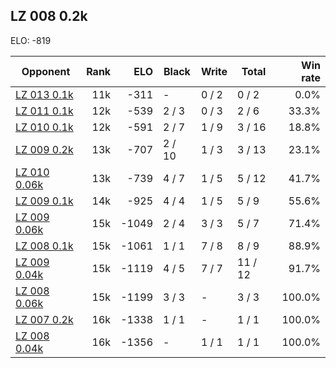## LZ 008 0.2k ##

ELO: -819

Opponent | Rank | ELO | Black | Write | Total | Win rate
---------|-----:|----:|-------|-------|-------|-------:
[LZ 013 0.1k](LZ%20013%200.1k.md) | 11k | -311 | - | 0 / 2 | 0 / 2 | 0.0%
[LZ 011 0.1k](LZ%20011%200.1k.md) | 12k | -539 | 2 / 3 | 0 / 3 | 2 / 6 | 33.3%
[LZ 010 0.1k](LZ%20010%200.1k.md) | 12k | -591 | 2 / 7 | 1 / 9 | 3 / 16 | 18.8%
[LZ 009 0.2k](LZ%20009%200.2k.md) | 13k | -707 | 2 / 10 | 1 / 3 | 3 / 13 | 23.1%
[LZ 010 0.06k](LZ%20010%200.06k.md) | 13k | -739 | 4 / 7 | 1 / 5 | 5 / 12 | 41.7%
[LZ 009 0.1k](LZ%20009%200.1k.md) | 14k | -925 | 4 / 4 | 1 / 5 | 5 / 9 | 55.6%
[LZ 009 0.06k](LZ%20009%200.06k.md) | 15k | -1049 | 2 / 4 | 3 / 3 | 5 / 7 | 71.4%
[LZ 008 0.1k](LZ%20008%200.1k.md) | 15k | -1061 | 1 / 1 | 7 / 8 | 8 / 9 | 88.9%
[LZ 009 0.04k](LZ%20009%200.04k.md) | 15k | -1119 | 4 / 5 | 7 / 7 | 11 / 12 | 91.7%
[LZ 008 0.06k](LZ%20008%200.06k.md) | 15k | -1199 | 3 / 3 | - | 3 / 3 | 100.0%
[LZ 007 0.2k](LZ%20007%200.2k.md) | 16k | -1338 | 1 / 1 | - | 1 / 1 | 100.0%
[LZ 008 0.04k](LZ%20008%200.04k.md) | 16k | -1356 | - | 1 / 1 | 1 / 1 | 100.0%
